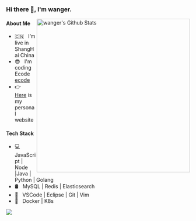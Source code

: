 ### Hi there 👋, I'm wanger.


<img align="right" width="420" src="https://github-readme-stats.vercel.app/api?username=Wangyulue&include_all_commits=true&count_private=true&show_icons=true&line_height=20&title_color=7A7ADB&icon_color=2234AE" alt="wanger's Github Stats">

#### About Me

- 🇨🇳 &nbsp; I’m live in ShangHai China
- 😎 &nbsp; I'm coding Ecode [ecode](https://github.com/WangYuLue/ecode)
- 👉 &nbsp; [Here](https://wangyulue.com/) is my personal website


#### Tech Stack

- 💻 &nbsp; JavaScript | Node |Java | Python | Golang
- 🛢 &nbsp; MySQL | Redis | Elasticsearch
- 🔧 &nbsp; VSCode | Eclipse | Git | Vim 
- 🚀 &nbsp; Docker | K8s

![](https://visitor-badge.glitch.me/badge?page_id=WangYuLue.WangYuLue)
